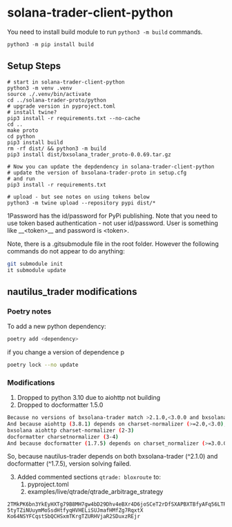 # solana-trader-client-python

You need to install build module to run `python3 -m build` commands.

```python
python3 -m pip install build
```

## Setup Steps

```
# start in solana-trader-client-python
python3 -m venv .venv
source ./.venv/bin/activate
cd ../solana-trader-proto/python
# upgrade version in pyproject.toml
# install twine?
pip3 install -r requirements.txt --no-cache
cd ..
make proto
cd python
pip3 install build
rm -rf dist/ && python3 -m build
pip3 install dist/bxsolana_trader_proto-0.0.69.tar.gz

# Now you can update the depdendency in solana-trader-client-python
# update the version of bxsolana-trader-proto in setup.cfg
# and run 
pip3 install -r requirements.txt
    
# upload - but see notes on using tokens below
python3 -m twine upload --repository pypi dist/*
```

1Password has the id/password for PyPi publishing. Note that you need to use token based authentication - not user id/password. User is something like \_\_\<token>\_\_ and password is \<token>.

Note, there is a .gitsubmodule file in the root folder. However the following commands do not appear to do anything:

```bash
git submodule init
it submodule update
```

## nautilus\_trader modifications

### Poetry notes

To add a new python dependency:

```bash
poetry add <dependency>
```

if you change a version of dependence p

```bash
poetry lock --no update
```

### Modifications

1. Dropped to python 3.10 due to aiohttp not building
2. Dropped to docformatter 1.5.0&#x20;

```bash
Because no versions of bxsolana-trader match >2.1.0,<3.0.0 and bxsolana-trader (2.1.0) depends on aiohttp (3.8.1), bxsolana-trader (>=2.1.0,<3.0.0) requires aiohttp (3.8.1).
And because aiohttp (3.8.1) depends on charset-normalizer (>=2.0,<3.0), bxsolana-trader (>=2.1.0,<3.0.0) requires charset-normalizer (>=2.0,<3.0).
bxsolana aiohttp charset-normalizer (2-3)
docformatter charsetnormalizer (3-4)
And because docformatter (1.7.5) depends on charset_normalizer (>=3.0.0,<4.0.0) and no versions of docformatter match >1.7.5,<2.0.0, bxsolana-trader (>=2.1.0,<3.0.0) is incompatible with docformatter (>=1.7.5,<2.0.0).

```

So, because nautilus-trader depends on both bxsolana-trader (^2.1.0) and docformatter (^1.7.5), version solving failed.

3. Added commented sections `qtrade: bloxroute` to:
   1. pyproject.toml
   2. examples/live/qtrade/qtrade\_arbitrage\_strategy

```
2TMkPK6bn3YkEyHXTg79B8MH7gw4bD29Dhv4eBXr4D6joSCeT2rDfSXAPBXTBfyAFq56LTR137faFT8GtRcBGYC8
5tyTZiNUuymMoSsdHtfyqHVHELiSUJmafHMfZg7RqxtX
Ko64NSYFCqstSbQCHSxmTKrgTZURHVjaR2SDuxzREjr
```
